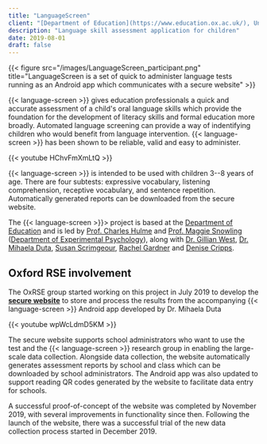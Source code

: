 ```yaml
---
title: "LanguageScreen"
client: "[Department of Education](https://www.education.ox.ac.uk/), University of Oxford"
description: "Language skill assessment application for children"
date: 2019-08-01
draft: false
---
```


{{< figure src="/images/LanguageScreen_participant.png" title="LanguageScreen is a set of quick to administer language tests running as an Android app which communicates with a secure website" >}}

{{< language-screen >}} gives education professionals a quick and accurate assessment of a child's oral language skills which provide the foundation for the development of literacy skills and formal education more broadly. Automated language screening can provide a way of indentifying children who would benefit from language intervention. {{< language-screen >}}  has been shown to be reliable, valid and easy to administer.

{{< youtube HChvFmXmLtQ >}}

{{< language-screen >}} is intended to be used with children 3--8 years of age. There are four subtests: expressive vocabulary, listening comprehension, receptive vocabulary, and sentence repetition. Automatically generated reports can be downloaded from the secure website. 

The {{< language-screen >}}>  project is based at the [Department of Education](http://www.education.ox.ac.uk) and is led by
[Prof. Charles Hulme](http://www.education.ox.ac.uk/people/charles-hulme/)
and [Prof. Maggie Snowling](https://www.sjc.ox.ac.uk/discover/people/professor-maggie-snowling/) ([Department of Experimental Psychology](http://www.psy.ox.ac.uk)), along with
[Dr. Gillian West](http://www.education.ox.ac.uk/people/gillian-west/),
[Dr. Mihaela Duta](https://www.psy.ox.ac.uk/team/mihaela-duta),
[Susan Scrimgeour](http://www.education.ox.ac.uk/people/susan-scrimgeour/),
[Rachel Gardner](http://www.education.ox.ac.uk/people/rachel-gardner/) and
[Denise Cripps](http://www.education.ox.ac.uk/people/rachel-gardner/).

## Oxford RSE involvement

The OxRSE group started working on this project in July 2019 to develop the [**secure
website**](<https://languagescreen.com>) to store and process the results from the accompanying {{< language-screen >}} Android app developed by Dr. Mihaela Duta

{{< youtube wpWcLdmD5KM >}}

The secure website supports school administrators who want to use the test and the {{< language-screen >}}  research group in enabling the large-scale data collection. Alongside data collection, the website automatically generates assessment reports by school and class which can be downloaded by school administrators. The Android app was also updated to support reading QR codes generated by the website to facilitate data entry for schools. 

A successful proof-of-concept of the website was completed by November 2019, with several improvements in functionality since then. Following the launch of the website, there was a successful trial of the new data collection process started in December 2019. 


